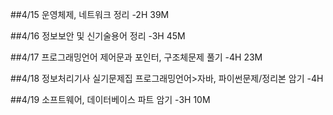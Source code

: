 ##4/15
운영체제, 네트워크 정리 -2H 39M

##4/16
정보보안 및 신기술용어 정리 -3H 45M

##4/17
프로그래밍언어 제어문과 포인터, 구조체문제 풀기 -4H 23M

##4/18
정보처리기사 실기문제집 프로그래밍언어>자바, 파이썬문제/정리본 암기 -4H

##4/19
소프트웨어, 데이터베이스 파트 암기 -3H 10M

